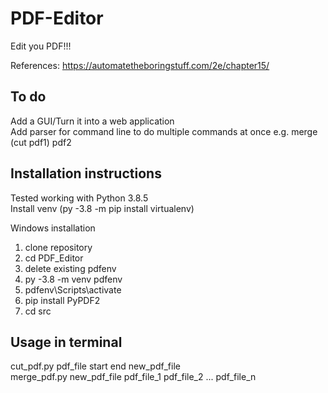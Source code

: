# PDF-Editor
Edit you PDF!!!  
  
References: https://automatetheboringstuff.com/2e/chapter15/

## To do
Add a GUI/Turn it into a web application  
Add parser for command line to do multiple commands at once e.g. merge (cut pdf1) pdf2 

## Installation instructions
Tested working with Python 3.8.5  
Install venv (py -3.8 -m pip install virtualenv)

Windows installation
1. clone repository
2. cd PDF_Editor
3. delete existing pdfenv
4. py -3.8 -m venv pdfenv
5. pdfenv\Scripts\activate
6. pip install PyPDF2
7. cd src

## Usage in terminal
cut_pdf.py pdf_file start end new_pdf_file  
merge_pdf.py new_pdf_file pdf_file_1 pdf_file_2 ... pdf_file_n
